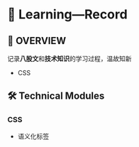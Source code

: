 # 🐾 Learning—Record

## 📝 OVERVIEW

记录**八股文**和**技术知识**的学习过程，温故知新

+ CSS

## 🛠️ Technical Modules

### CSS

+ 语义化标签